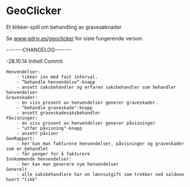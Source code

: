 ﻿GeoClicker
==========

Et klikker-spill om behandling av gravesøknader

Se www.gdriv.es/geoclicker for siste fungerende verson.


-------CHANGELOG-------

-28.10.14
 Initiell Commit
 
	Henvendelser:
		- tikker inn med fast interval.
		- “behandle henvendelse”-knapp
		- ansett saksbehandler og erfaren saksbehandler som behandler henvendelser
	Graveskader:
		- en viss prosent av henvendelser generer graveskader.
		- "behandle graveskade"-knapp
		- ansett graveskadesaksbehandler
	Påvisninger:
		- en viss prosent av henvendelser generer påvisninger
		- "utfør påvisning"-knapp
		- ansett påviser
	GeoRapport:
		- her kan man fakturere henvendelser, påvisninger og graveskader som er behandlet
		- får penger for å fakturere
	Innkommende henvendelser:
		- her kan man generere nye henvendelser
	Generelt
		- alle saksbehandlere har en lønnsutgift som trekker ned saldoen hvert "tikk"
